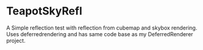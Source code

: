 # TeapotSkyRefl

A Simple reflection test with reflection from cubemap and skybox rendering. Uses deferredrendering and has same code base as my DeferredRenderer project.
